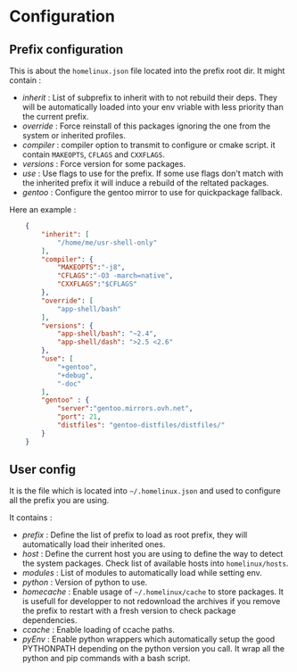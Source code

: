 Configuration
=============

Prefix configuration
--------------------

This is about the `homelinux.json` file located into the prefix root dir.
It might contain :

 * *inherit* : List of subprefix to inherit with to not rebuild their deps.
 They will be automatically loaded into your env vriable with less priority
 than the current prefix.
 * *override* : Force reinstall of this packages ignoring the one from the system
 or inherited profiles.
 * *compiler* : compiler option to transmit to configure or cmake script. it
 contain `MAKEOPTS`, `CFLAGS` and `CXXFLAGS`.
 * *versions* : Force version for some packages.
 * *use* : Use flags to use for the prefix. If some use flags don't match
 with the inherited prefix it will induce a rebuild of the reltated packages.
 * *gentoo* : Configure the gentoo mirror to use for quickpackage fallback.
 
Here an example :

```json
	{
		"inherit": [
			"/home/me/usr-shell-only"
		],
		"compiler": {
			"MAKEOPTS":"-j8",
			"CFLAGS":"-O3 -march=native",
			"CXXFLAGS":"$CFLAGS"
		},
		"override": [
			"app-shell/bash"
		],
		"versions": {
			"app-shell/bash": "~2.4",
			"app-shell/dash": ">2.5 <2.6"
		},
		"use": [
			"+gentoo",
			"+debug",
			"-doc"
		],
		"gentoo" : {
			"server":"gentoo.mirrors.ovh.net",
			"port": 21,
			"distfiles": "gentoo-distfiles/distfiles/"
		}
	}
```

User config
-----------

It is the file which is located into `~/.homelinux.json` and used to configure
all the prefix you are using.

It contains :

 * *prefix* : Define the list of prefix to load as root prefix, they will 
 automatically load their inherited ones.
 * *host* : Define the current host you are using to define the way to detect 
 the system packages. Check list of available hosts into `homelinux/hosts`.
 * *modules* : List of modules to automatically load while setting env.
 * *python* : Version of python to use.
 * *homecache* : Enable usage of `~/.homelinux/cache` to store packages. It is
 usefull for developper to not redownload the archives if you remove the prefix
 to restart with a fresh version to check package dependencies.
 * *ccache* : Enable loading of ccache paths.
 * *pyEnv* : Enable python wrappers which automatically setup the good PYTHONPATH
 depending on the python version you call. It wrap all the python and pip commands
 with a bash script.
